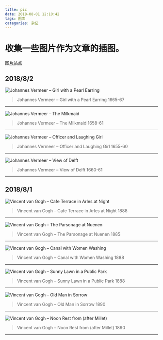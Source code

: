 ```yaml
---
title: pic
date: 2018-08-01 12:10:42
tags: 图库
categories: 杂记
---
```


# 收集一些图片作为文章的插图。

[图片站点](https://en.gallerix.ru/album/Vincent-Van-Gogh)

<!-- more -->

## 2018/8/2

![Johannes Vermeer – Girl with a Pearl Earring](pic/3526.jpg)

> Johannes Vermeer – Girl with a Pearl Earring 1665-67

---

![Johannes Vermeer – The Milkmaid](pic/1012308194.jpg)

> Johannes Vermeer – The Milkmaid 1658-61

---

![Johannes Vermeer – Officer and Laughing Girl](pic/431359834.jpg)

> Johannes Vermeer – Officer and Laughing Girl 1655-60

---

![Johannes Vermeer – View of Delft](pic/1762221382.jpg)

> Johannes Vermeer – View of Delft 1660-61

---

## 2018/8/1

![Vincent van Gogh – Cafe Terrace in Arles at Night](pic/1959017488.jpg)

> Vincent van Gogh – Cafe Terrace in Arles at Night 1888

---

![Vincent van Gogh – The Parsonage at Nuenen](pic/1917180847.jpg)

> Vincent van Gogh – The Parsonage at Nuenen 1885

---

![Vincent van Gogh – Canal with Women Washing](pic/2048547518.jpg)

> Vincent van Gogh – Canal with Women Washing 1888

---

![Vincent van Gogh – Sunny Lawn in a Public Park](pic/898024871.jpg)

> Vincent van Gogh – Sunny Lawn in a Public Park 1888

---

![Vincent van Gogh – Old Man in Sorrow](pic/1132638050.jpg)

> Vincent van Gogh – Old Man in Sorrow 1890

---

![Vincent van Gogh – Noon Rest from (after Millet)](pic/1997264555.jpg)

> Vincent van Gogh – Noon Rest from (after Millet) 1890

---
